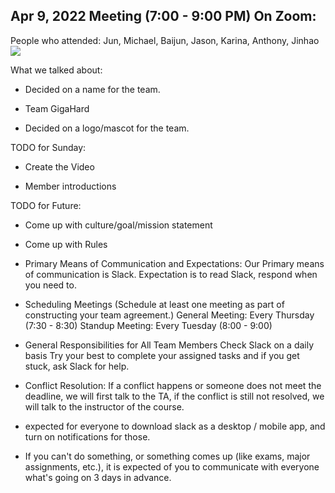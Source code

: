 Apr 9, 2022 Meeting (7:00 - 9:00 PM) On Zoom:
---------------------------------------------

People who attended: Jun, Michael, Baijun, Jason, Karina, Anthony, Jinhao![](https://lh4.googleusercontent.com/0ascQuFJ_T3ahQiRSPX3qZ-bBHzp__ZykikHVXMRzWVJ2rP6WLKhgH7fg0Zwg8wIcl6b_LfzP7hLPa1gMb700fKzTsre8IiSjwUYTxgpO63OkVGzDZ72jUvn1ODmORLfcqNN_KlodaoDQJE4xw)

What we talked about:

-   Decided on a name for the team.

-   Team GigaHard

-   Decided on a logo/mascot for the team.

TODO for Sunday:

-   Create the Video

-   Member introductions 

TODO for Future:

-   Come up with culture/goal/mission statement

-   Come up with Rules

-   Primary Means of Communication and Expectations: Our Primary means of communication is Slack. Expectation is to read Slack, respond when you need to.

-   Scheduling Meetings (Schedule at least one meeting as part of constructing your team agreement.) General Meeting: Every Thursday (7:30 - 8:30) Standup Meeting: Every Tuesday (8:00 - 9:00)

-   General Responsibilities for All Team Members Check Slack on a daily basis Try your best to complete your assigned tasks and if you get stuck, ask Slack for help.

-   Conflict Resolution: If a conflict happens or someone does not meet the deadline, we will first talk to the TA, if the conflict is still not resolved, we will talk to the instructor of the course.

-   expected for everyone to download slack as a desktop / mobile app, and turn on notifications for those.

-   If you can't do something, or something comes up (like exams, major assignments, etc.), it is expected of you to communicate with everyone what's going on 3 days in advance.